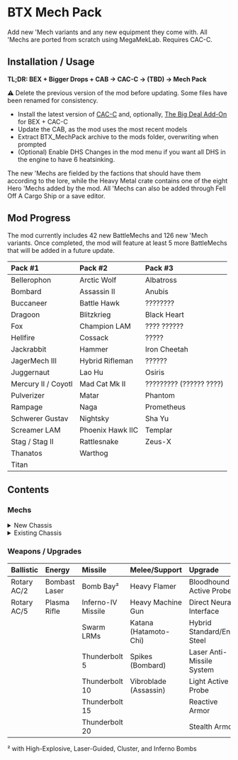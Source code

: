 # BTX Mech Pack

Add new 'Mech variants and any new equipment they come with. All 'Mechs are ported from scratch using MegaMekLab. Requires CAC-C.

## Installation / Usage

**TL;DR: BEX + Bigger Drops + CAB → CAC-C → (TBD) → Mech Pack**

⚠️ Delete the previous version of the mod before updating. Some files have been renamed for consistency.

- Install the latest version of [CAC-C](https://github.com/mcb5637/BTX_CAC_Compatibility) and, optionally, [The Big Deal Add-On](https://github.com/Hounfor/The-Big-Deal-Add-On) for BEX + CAC-C
- Update the CAB, as the mod uses the most recent models
- Extract BTX_MechPack archive to the mods folder, overwriting when prompted
- (Optional) Enable DHS Changes in the mod menu if you want all DHS in the engine to have 6 heatsinking.

The new 'Mechs are fielded by the factions that should have them according to the lore, while the Heavy Metal crate contains one of the eight Hero 'Mechs added by the mod. All 'Mechs can also be added through Fell Off A Cargo Ship or a save editor.

## Mod Progress

The mod currently includes 42 new BattleMechs and 126 new 'Mech variants. Once completed, the mod will feature at least 5 more BattleMechs that will be added in a future update.

| Pack #1             | Pack #2          | Pack #3                 |
| :------------------ | :--------------- | :---------------------- |
| Bellerophon         | Arctic Wolf      | Albatross               |
| Bombard             | Assassin II      | Anubis                  |
| Buccaneer           | Battle Hawk      | ????????                |
| Dragoon             | Blitzkrieg       | Black Heart             |
| Fox                 | Champion LAM     | ???? ??????             |
| Hellfire            | Cossack          | ?????                   |
| Jackrabbit          | Hammer           | Iron Cheetah            |
| JagerMech III       | Hybrid Rifleman  | ??????                  |
| Juggernaut          | Lao Hu           | Osiris                  |
| Mercury II / Coyotl | Mad Cat Mk II    | ????????? (?????? ????) |
| Pulverizer          | Matar            | Phantom                 |
| Rampage             | Naga             | Prometheus              |
| Schwerer Gustav     | Nightsky         | Sha Yu                  |
| Screamer LAM        | Phoenix Hawk IIC | Templar                 |
| Stag / Stag II      | Rattlesnake      | Zeus-X                  |
| Thanatos            | Warthog          |                         |
| Titan               |                  |                         |

## Contents

### Mechs

<details>
  <summary>New Chassis</summary>

| Name                              |   Class    | Mass |  Tech Base   | Intro | Factions                                                                       |
| :-------------------------------- | :--------: | :--: | :----------: | :---: | :----------------------------------------------------------------------------- |
| Albatross ALB-3U                  |  Assault   |  95  | Inner Sphere | 3053  | Marik                                                                          |
| Albatross ALB-4U                  |  Assault   |  95  | Inner Sphere | 3063  | Marik                                                                          |
| Anubis ABS-3L                     |   Light    |  30  | Inner Sphere | 3063  | Liao, Centrella, Calderon                                                      |
| Anubis ABS-3R                     |   Light    |  30  | Inner Sphere | 3064  | Liao, Centrella, Calderon                                                      |
| Arctic Wolf 1                     |   Medium   |  40  |     Clan     | 3059  | Clan Wolf                                                                      |
| Arctic Wolf 2                     |   Medium   |  40  |     Clan     | 3060  | Clan Wolf                                                                      |
| Assassin II ASN-56                |   Medium   |  45  | Inner Sphere | 3060  | Davion                                                                         |
| Battle Hawk BH-K305               |   Light    |  30  | Inner Sphere | 3053  | Mercenaries, Steiner-Davion                                                    |
| Bellerophon BEL-1X                |   Heavy    |  60  | Inner Sphere | 2442  | Marik                                                                          |
| Bellerophon BEL-2X                |   Heavy    |  60  | Inner Sphere | 2712  | ComStar, Snord's Irregulars                                                    |
| Blitzkrieg BTZ-3F                 |   Medium   |  50  | Inner Sphere | 3061  | Marik, Steiner-Davion                                                          |
| Bombard BMB-010                   |   Medium   |  50  | Inner Sphere | 3054  | Steiner                                                                        |
| Bombard BMB-013                   |   Medium   |  50  | Inner Sphere | 3063  | Steiner                                                                        |
| Buccaneer BCN-3R                  |   Medium   |  55  | Inner Sphere | 3055  | Marik, Word of Blake                                                           |
| Champion LAM CPN-1X1              |   Heavy    |  60  | Inner Sphere | 2699  | Word of Blake                                                                  |
| Cossack C-SK1                     |   Light    |  20  | Inner Sphere | 3060  | St. Ives Compact                                                               |
| Coyotl A                          |   Medium   |  40  |     Clan     | 2854  | Clan Wolf (<3058)                                                              |
| Coyotl B                          |   Medium   |  40  |     Clan     | 2854  | Clan Wolf (<3058)                                                              |
| Coyotl Prime                      |   Medium   |  40  |     Clan     | 2854  | Clan Wolf (<3058)                                                              |
| Dragoon AEM-01                    |   Heavy    |  70  | Inner Sphere | 2771  | ComStar                                                                        |
| Dragoon AEM-02                    |   Heavy    |  70  | Inner Sphere | 2771  | ComStar                                                                        |
| Dragoon AEM-03                    |   Heavy    |  70  | Inner Sphere | 2771  | ComStar                                                                        |
| Dragoon AEM-04                    |   Heavy    |  70  | Inner Sphere | 2771  | ComStar                                                                        |
| Fox CS-1                          |   Medium   |  50  |  Mixed-tech  | 2824  | Clan Ghost Bear                                                                |
| Fox CS-C                          |   Medium   |  50  |     Clan     | 2835  | Clan Ghost Bear                                                                |
| Hammer HMR-3C 'Claw-Hammer'       |   Light    |  30  | Inner Sphere | 3056  | Marik, Word of Blake                                                           |
| Hammer HMR-3M                     |   Light    |  30  | Inner Sphere | 3053  | Liao, Marik, Word of Blake                                                     |
| Hammer HMR-3P 'Pein-Hammer'       |   Light    |  30  | Inner Sphere | 3060  | Marik, Word of Blake                                                           |
| Hammer HMR-3S 'Slammer'           |   Light    |  30  | Inner Sphere | 3054  | Marik, Word of Blake                                                           |
| Hellfire 1                        |   Heavy    |  60  |     Clan     | 3058  | Clan Steel Viper                                                               |
| Hybrid Rifleman RFL-SND 'Sneede'  |   Heavy    |  60  | Inner Sphere | 3025  | **Heavy Metal Crate**                                                          |
| Iron Cheetah A                    |  Assault   | 100  |     Clan     | 3054  | Clan Smoke Jaguar                                                              |
| Iron Cheetah B                    |  Assault   | 100  |     Clan     | 3054  | Clan Smoke Jaguar                                                              |
| Iron Cheetah C                    |  Assault   | 100  |     Clan     | 3054  | Clan Smoke Jaguar                                                              |
| Iron Cheetah D                    |  Assault   | 100  |     Clan     | 3054  | Clan Smoke Jaguar                                                              |
| Iron Cheetah Prime                |  Assault   | 100  |     Clan     | 3054  | Clan Smoke Jaguar                                                              |
| Jackrabbit JKR-8T                 |   Light    |  25  | Inner Sphere | 2765  | ComStar                                                                        |
| JagerMech III JM6-D3              |   Heavy    |  65  | Inner Sphere | 3058  | Davion                                                                         |
| Juggernaut JG-R9T1                |  Assault   |  90  | Inner Sphere | 3053  | Steiner                                                                        |
| Juggernaut JG-R9T2                |  Assault   |  90  | Inner Sphere | 3057  | Steiner                                                                        |
| Lao Hu LHU-2B                     |   Heavy    |  75  | Inner Sphere | 3062  | Liao                                                                           |
| Lao Hu LHU-3B                     |   Heavy    |  75  | Inner Sphere | 3063  | Liao                                                                           |
| Mad Cat Mk II                     |  Assault   |  90  |     Clan     | 3062  | Clan Diamond Shark                                                             |
| Matar SAM-RS2                     | Superheavy | 110  | Inner Sphere | 2775  | ComStar (3036+)                                                                |
| Mercury II MCY-100                |   Medium   |  40  |  Mixed-tech  | 2823  | ComStar/Word of Blake                                                          |
| Naga A                            |  Assault   |  80  |     Clan     | 2869  | Clans                                                                          |
| Naga B                            |  Assault   |  80  |     Clan     | 2869  | Clans                                                                          |
| Naga C                            |  Assault   |  80  |     Clan     | 2869  | Clans                                                                          |
| Naga D                            |  Assault   |  80  |     Clan     | 2869  | Clans                                                                          |
| Naga Prime                        |  Assault   |  80  |     Clan     | 2945  | Clans                                                                          |
| Nightsky NGS-4S                   |   Medium   |  50  | Inner Sphere | 3053  | Steiner-Davion                                                                 |
| Nightsky NGS-4T                   |   Medium   |  50  | Inner Sphere | 3056  | Steiner-Davion                                                                 |
| Nightsky NGS-5S                   |   Medium   |  50  | Inner Sphere | 3056  | Steiner-Davion                                                                 |
| Nightsky NGS-5T                   |   Medium   |  50  | Inner Sphere | 3057  | Steiner-Davion                                                                 |
| Osiris OSR-3D                     |   Light    |  30  | Inner Sphere | 3063  | Davion                                                                         |
| Phantom A                         |   Medium   |  40  |     Clan     | 3052  | Clan Jade Falcon                                                               |
| Phantom B                         |   Medium   |  40  |     Clan     | 3052  | Clan Jade Falcon                                                               |
| Phantom C                         |   Medium   |  40  |     Clan     | 3052  | Clan Jade Falcon                                                               |
| Phantom D                         |   Medium   |  40  |     Clan     | 3052  | Clan Jade Falcon                                                               |
| Phantom Prime                     |   Medium   |  40  |     Clan     | 3052  | Clan Jade Falcon                                                               |
| Phoenix Hawk IIC 1                |  Assault   |  80  |     Clan     | 2851  | Clans                                                                          |
| Phoenix Hawk IIC 2                |  Assault   |  80  |     Clan     | 2852  | Clans                                                                          |
| Phoenix Hawk IIC 3                |  Assault   |  80  |     Clan     | 3062  | Clans                                                                          |
| Phoenix Hawk IIC 9                |  Assault   |  80  |     Clan     | 2853  | Clans                                                                          |
| Prometheus                        |   Heavy    |  75  |  Mixed-tech  | 3053  | Davion                                                                         |
| Pulverizer PUL-2V                 |  Assault   |  90  |  Mixed-tech  | 2823  | Clan Ghost Bear                                                                |
| Pulverizer PUL-3R                 |  Assault   |  90  |  Mixed-tech  | 2823  | Clan Ghost Bear                                                                |
| Pulverizer PUL-C                  |  Assault   |  90  |     Clan     | 2845  | Clan Ghost Bear                                                                |
| Rampage RMP-2G                    |  Assault   |  85  | Inner Sphere | 2735  | Periphery States                                                               |
| Rampage RMP-4G                    |  Assault   |  85  | Inner Sphere | 2750  | ComStar/Word of Blake                                                          |
| Rampage RMP-5G                    |  Assault   |  85  | Inner Sphere | 2767  | ComStar/Word of Blake                                                          |
| Rattlesnake JR7-31                |   Light    |  35  | Inner Sphere | 3042  | Davion                                                                         |
| Rattlesnake JR7-31P               |   Light    |  35  | Inner Sphere | 3043  | Davion                                                                         |
| Schwerer Gustav SG-1X             |  Assault   | 100  |  Mixed-tech  | 3073  | Marik (3063+)                                                                  |
| Schwerer Gustav SJ-1X 'Jäger'     |  Assault   | 100  |  Mixed-tech  | 3073  | **Heavy Metal Crate**                                                          |
| Screamer LAM SCR-1X-LAM           |   Medium   |  55  | Inner Sphere | 2774  | Snord's Irregulars                                                             |
| Sha Yu SYU-2B                     |   Medium   |  40  | Inner Sphere | 3063  | Liao, Centrella                                                                |
| Stag ST-14G                       |   Medium   |  45  |  Mixed-tech  | 2823  | Clans (3052+)                                                                  |
| Stag II ST-24G                    |   Medium   |  45  |  Mixed-tech  | 2823  | Clan Wolf (3052+)                                                              |
| Thanatos TNS-4S                   |   Heavy    |  75  | Inner Sphere | 3061  | Steiner-Davion, Wolf's Dragoons                                                |
| Thanatos TNS-4T                   |   Heavy    |  75  | Inner Sphere | 3062  | Steiner-Davion, Wolf's Dragoons                                                |
| Titan TI-1A                       |  Assault   | 100  | Inner Sphere | 2765  | Davion                                                                         |
| Warthog Prime                     |  Assault   |  95  |     Clan     | 3059  | Clans                                                                          |
</details>

<details>
  <summary>Existing Chassis</summary>

| Name                              |   Class    | Mass |  Tech Base   | Intro | Factions                                                                       |
| :-------------------------------- | :--------: | :--: | :----------: | :---: | :----------------------------------------------------------------------------- |
| Annihilator C                     |  Assault   | 100  |     Clan     | 2848  | Clans (3051+)                                                                  |
| Annihilator C 2                   |  Assault   | 100  |     Clan     | 2850  | Clans (3051+)                                                                  |
| Anvil ANV-8M                      |   Heavy    |  60  | Inner Sphere | 3060  | Marik, Word of Blake                                                           |
| Archer C                          |   Heavy    |  70  |  Mixed-tech  | 2824  | Clans (3051+)<br />Kurita, Steiner-Davion (3055+)<br />Wolf's Dragoons (3058+) |
| Archer C 2                        |   Heavy    |  70  |     Clan     | 3065  | Wolf's Dragoons (3062+)                                                        |
| Assassin ASN-SRV 'Servitor'       |   Medium   |  40  | Inner Sphere | 3066  | **Heavy Metal Crate**                                                          |
| Avatar AV1-OR                     |   Heavy    |  70  |  Mixed-tech  | 3059  | Kurita                                                                         |
| BattleMaster BLR-RC 'Red Corsair' |  Assault   |  85  |     Clan     | 3055  | **Heavy Metal Crate**                                                          |
| Black Hawk-KU BHKU-OR             |   Heavy    |  60  |  Mixed-tech  | 3059  | Kurita, Liao, Steiner-Davion<br />Rasalhague, St. Ives                         |
| Blackjack BJ2-OR                  |   Medium   |  50  |  Mixed-tech  | 3059  | Kurita                                                                         |
| Cataphract CTF-3X                 |   Heavy    |  70  | Inner Sphere | 3062  | Davion                                                                         |
| Catapult CPLT-C3                  |   Heavy    |  65  | Inner Sphere | 3049  | Liao, ComStar/Word of Blake                                                    |
| Catapult CPLT-C5                  |   Heavy    |  65  | Inner Sphere | 3061  | Liao                                                                           |
| Centurion CN9-D5                  |   Medium   |  50  | Inner Sphere | 3062  | Steiner-Davion                                                                 |
| Centurion CN9-YLW 'Yen-Lo-Wang'   |   Medium   |  50  | Inner Sphere | 3027  | **Heavy Metal Crate**                                                          |
| Centurion CN9-YLW2 'Yen-Lo-Wang'  |   Medium   |  50  | Inner Sphere | 3051  | **Heavy Metal Crate**                                                          |
| Firestarter FS9-OR                |   Medium   |  45  |  Mixed-tech  | 3059  | Kurita, Liao, Marik, Steiner-Davion                                            |
| Garm GRM-01C                      |   Light    |  35  | Inner Sphere | 3062  | Davion                                                                         |
| Gunslinger GUN-2ERD               |  Assault   |  85  | Inner Sphere | 3062  | Kurita, Steiner                                                                |
| Hatamoto-Chi HTM-S 'Shin'         |  Assault   |  80  | Inner Sphere | 3060  | **Heavy Metal Crate**                                                          |
| Hatchetman HCT-6D                 |   Medium   |  45  | Inner Sphere | 3062  | Davion                                                                         |
| Hellhound (Conjurer) 2            |   Medium   |  50  |     Clan     | 3062  | Clan Nova Cat                                                                  |
| Hermes II HER-5C                  |   Medium   |  40  | Inner Sphere | 3062  | Word of Blake                                                                  |
| Hermes II HER-6D                  |   Medium   |  40  | Inner Sphere | 3062  | Davion                                                                         |
| JagerMech JM7-F                   |   Heavy    |  70  | Inner Sphere | 3062  | Davion                                                                         |
| Marauder C                        |   Heavy    |  75  |  Mixed-tech  | 2827  | Clans (3051+)<br />Kurita, Steiner-Davion (3055+)                              |
| Orion ON1-M-DC                    |   Heavy    |  75  | Inner Sphere | 3053  | ComStar/Word of Blake                                                          |
| Orion ON1-MD                      |   Heavy    |  75  | Inner Sphere | 3062  | Davion, Marik, ComStar/Word of Blake                                           |
| Raptor RTX1-OR                    |   Light    |  25  |  Mixed-tech  | 3059  | Kurita, Davion, ComStar                                                        |
| Strider SR1-OR                    |   Medium   |  40  |  Mixed-tech  | 3059  | Kurita, Marik, Steiner-Davion                                                  |
| Sunder SD1-OR                     |  Assault   |  90  |  Mixed-tech  | 3059  | Kurita, Steiner-Davion                                                         |
| Thunder Hawk TDK-7KMA             |  Assault   | 100  | Inner Sphere | 3059  | Steiner                                                                        |
| Vulture (Mad Dog) 'Fury'          |   Heavy    |  60  |     Clan     | 3059  | **Heavy Metal Crate**                                                          |
| Warhammer C                       |   Heavy    |  70  |  Mixed-tech  | 2825  | Clans (3051+)<br />Kurita, Steiner-Davion (3055+)                              |
| Warhammer C 2                     |   Heavy    |  70  |  Mixed-tech  | 3052  | Clan Wolf<br />Kurita, Steiner-Davion (3055+)                                  |
| Warhammer C 3                     |   Heavy    |  70  |     Clan     | 2862  | Wolf's Dragoons (3058+)                                                        |
</details>

### Weapons / Upgrades

| Ballistic   | Energy        | Missile               | Melee/Support         | Upgrade                    |
| :---------- | :------------ | :-------------------- | :-------------------- | :------------------------- |
| Rotary AC/2 | Bombast Laser | Bomb Bay²             | Heavy Flamer          | Bloodhound Active Probe    |
| Rotary AC/5 | Plasma Rifle  | Inferno-IV Missile    | Heavy Machine Gun     | Direct Neural Interface    |
|             |               | Swarm LRMs            | Katana (Hatamoto-Chi) | Hybrid Standard/Endo Steel |
|             |               | Thunderbolt 5         | Spikes (Bombard)      | Laser Anti-Missile System  |
|             |               | Thunderbolt 10        | Vibroblade (Assassin) | Light Active Probe         |
|             |               | Thunderbolt 15        |                       | Reactive Armor             |
|             |               | Thunderbolt 20        |                       | Stealth Armor              |

² with High-Explosive, Laser-Guided, Cluster, and Inferno Bombs
